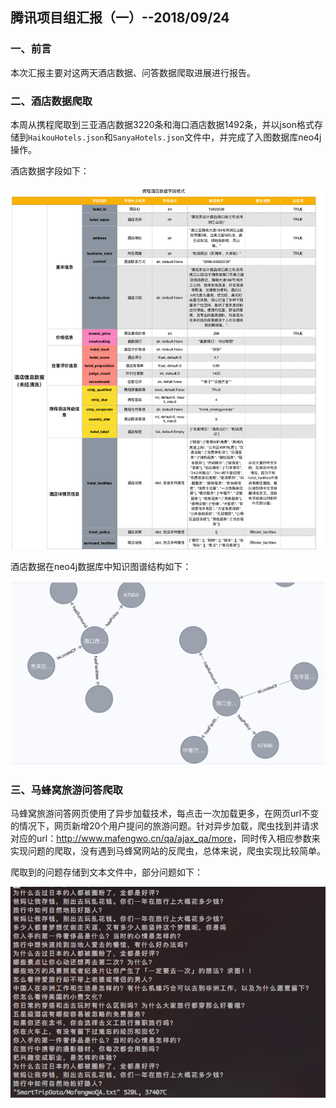 ## 腾讯项目组汇报（一）--2018/09/24

### 一、前言

本次汇报主要对这两天酒店数据、问答数据爬取进展进行报告。

### 二、酒店数据爬取

本周从携程爬取到三亚酒店数据3220条和海口酒店数据1492条，并以json格式存储到`HaikouHotels.json`和`SanyaHotels.json`文件中，并完成了入图数据库neo4j操作。

酒店数据字段如下：

![携程酒店数据格式-c](./img/ctrip_hotel_format.png)

酒店数据在neo4j数据库中知识图谱结构如下：

![酒店知识图谱-c](./img/hotel_knowledge_graph.png)

### 三、马蜂窝旅游问答爬取

马蜂窝旅游问答网页使用了异步加载技术，每点击一次加载更多，在网页url不变的情况下，网页新增20个用户提问的旅游问题。针对异步加载，爬虫找到并请求对应的url：<http://www.mafengwo.cn/qa/ajax_qa/more>，同时传入相应参数来实现问题的爬取，没有遇到马蜂窝网站的反爬虫，总体来说，爬虫实现比较简单。

爬取到的问题存储到文本文件中，部分问题如下：

![马蜂窝海南旅游问题-c](./img/mafengwoQA.png)

